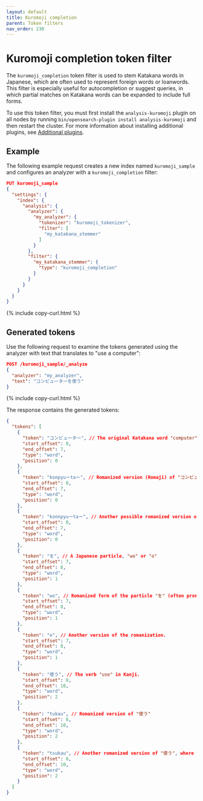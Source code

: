 ```yaml
---
layout: default
title: Kuromoji completion
parent: Token filters
nav_order: 230
---
```


# Kuromoji completion token filter

The `kuromoji_completion` token filter is used to stem Katakana words in Japanese, which are often used to represent foreign words or loanwords. This filter is especially useful for autocompletion or suggest queries, in which partial matches on Katakana words can be expanded to include full forms.

To use this token filter, you must first install the `analysis-kuromoji` plugin on all nodes by running `bin/opensearch-plugin install analysis-kuromoji` and then restart the cluster. For more information about installing additional plugins, see [Additional plugins]({{site.url}}{{site.baseurl}}/install-and-configure/additional-plugins/index/).

## Example

The following example request creates a new index named `kuromoji_sample` and configures an analyzer with a `kuromoji_completion` filter:

```json
PUT kuromoji_sample
{
  "settings": {
    "index": {
      "analysis": {
        "analyzer": {
          "my_analyzer": {
            "tokenizer": "kuromoji_tokenizer",
            "filter": [
              "my_katakana_stemmer"
            ]
          }
        },
        "filter": {
          "my_katakana_stemmer": {
            "type": "kuromoji_completion"
          }
        }
      }
    }
  }
}
```
{% include copy-curl.html %}

## Generated tokens

Use the following request to examine the tokens generated using the analyzer with text that translates to "use a computer":

```json
POST /kuromoji_sample/_analyze
{
  "analyzer": "my_analyzer",
  "text": "コンピューターを使う"
}
```
{% include copy-curl.html %}

The response contains the generated tokens:

```json
{
  "tokens": [
    {
      "token": "コンピューター", // The original Katakana word "computer".
      "start_offset": 0,
      "end_offset": 7,
      "type": "word",
      "position": 0
    },
    {
      "token": "konpyuーtaー", // Romanized version (Romaji) of "コンピューター".
      "start_offset": 0,
      "end_offset": 7,
      "type": "word",
      "position": 0
    },
    {
      "token": "konnpyuーtaー", // Another possible romanized version of "コンピューター" (with a slight variation in the spelling).
      "start_offset": 0,
      "end_offset": 7,
      "type": "word",
      "position": 0
    },
    {
      "token": "を", // A Japanese particle, "wo" or "o"
      "start_offset": 7,
      "end_offset": 8,
      "type": "word",
      "position": 1
    },
    {
      "token": "wo", // Romanized form of the particle "を" (often pronounced as "o").
      "start_offset": 7,
      "end_offset": 8,
      "type": "word",
      "position": 1
    },
    {
      "token": "o", // Another version of the romanization.
      "start_offset": 7,
      "end_offset": 8,
      "type": "word",
      "position": 1
    },
    {
      "token": "使う", // The verb "use" in Kanji.
      "start_offset": 8,
      "end_offset": 10,
      "type": "word",
      "position": 2
    },
    {
      "token": "tukau", // Romanized version of "使う"
      "start_offset": 8,
      "end_offset": 10,
      "type": "word",
      "position": 2
    },
    {
      "token": "tsukau", // Another romanized version of "使う", where "tsu" is more phonetically correct
      "start_offset": 8,
      "end_offset": 10,
      "type": "word",
      "position": 2
    }
  ]
}
```